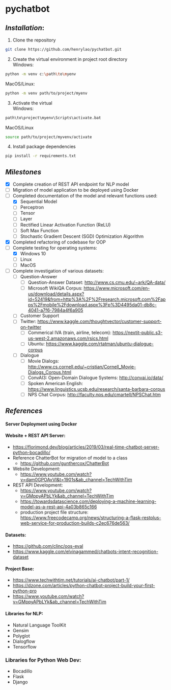 # pychatbot

## *Installation*:

1. Clone the repository

``` sh
git clone https://github.com/henrylao/pychatbot.git
```

2. Create the virtual environment in project root directory<br>
   Windows:

```sh
python -m venv c:\path\to\myenv
```

MacOS/Linux:

```sh
python -m venv path/to/project/myenv
```

3. Activate the virtual<br>
   Windows:

```sh
path\to\project\myenv\Scripts\activate.bat
```

MacOS/Linux

```sh
source path/to/project/myvenv/activate
```

4. Install package dependencies

``` sh
pip install -r requirements.txt
```

## *Milestones*

* [x] Complete creation of REST API endpoint for NLP model
* [ ] Migration of model application to be deployed using Docker
* [ ] Completed documentation of the model and relevant functions used:
    * [x] Sequential Model
    * [ ] Perceptron
    * [ ] Tensor
    * [ ] Layer
    * [ ] Rectified Linear Activation Function (ReLU)
    * [ ] Soft Max Function
    * [ ] Stochastic Gradient Descent (SGD) Optimization Algorithm

* [x] Completed refactoring of codebase for OOP
* [ ] Complete testing for operating systems:
    * [x] Windows 10
    * [ ] Linux
    * [ ] MacOS     
* [ ] Complete investigation of various datasets:
    * [ ] Question-Answer
        * [ ] Question-Answer Dataset: http://www.cs.cmu.edu/~ark/QA-data/
        * [ ] Microsoft WikiQA
          Corpus: https://www.microsoft.com/en-us/download/details.aspx?id=52419&from=http%3A%2F%2Fresearch.microsoft.com%2Fapps%2Fmobile%2Fdownload.aspx%3Fp%3D4495da01-db8c-4041-a7f6-7984a4f6a905
    * [ ] Customer Support
    *   [ ] Twitter: https://www.kaggle.com/thoughtvector/customer-support-on-twitter
        * [ ] Commerical IVA (train, airline, telecom): https://nextit-public.s3-us-west-2.amazonaws.com/rsics.html
        * [ ] Ubuntu: https://www.kaggle.com/rtatman/ubuntu-dialogue-corpus
    * [ ] Dialogue
        * [ ] Movie Dialogs: http://www.cs.cornell.edu/~cristian/Cornell_Movie-Dialogs_Corpus.html
        * [ ] ConvAI3: Open-Domain Dialogue Systems: http://convai.io/data/
        * [ ] Spoken American English: https://www.linguistics.ucsb.edu/research/santa-barbara-corpus
        * [ ] NPS Chat Corpus: http://faculty.nps.edu/cmartell/NPSChat.htm

## *References*

#### Server Deployment using Docker

#### Website + REST API Server:

* https://florimond.dev/blog/articles/2019/03/real-time-chatbot-server-python-bocadillo/
* Reference ChatterBot for migration of model to a class
    - https://github.com/gunthercox/ChatterBot
* Website Development:
    - https://www.youtube.com/watch?v=dam0GPOAvVI&t=1901s&ab_channel=TechWithTim
* REST API Development:
    - https://www.youtube.com/watch?v=GMppyAPbLYk&ab_channel=TechWithTim
    - https://towardsdatascience.com/deploying-a-machine-learning-model-as-a-rest-api-4a03b865c166
    - production project file
      structure: https://www.freecodecamp.org/news/structuring-a-flask-restplus-web-service-for-production-builds-c2ec676de563/


#### Datasets:

* https://github.com/clinc/oos-eval
* https://www.kaggle.com/elvinagammed/chatbots-intent-recognition-dataset

#### Project Base:

* https://www.techwithtim.net/tutorials/ai-chatbot/part-1/
* https://dzone.com/articles/python-chatbot-project-build-your-first-python-pro
* https://www.youtube.com/watch?v=GMppyAPbLYk&ab_channel=TechWithTim

#### Libraries for NLP:

* Natural Language ToolKit
* Gensim
* Polyglot
* Dialogflow
* Tensorflow

### Libraries for Python Web Dev:

* Bocadillo
* Flask
* Django
